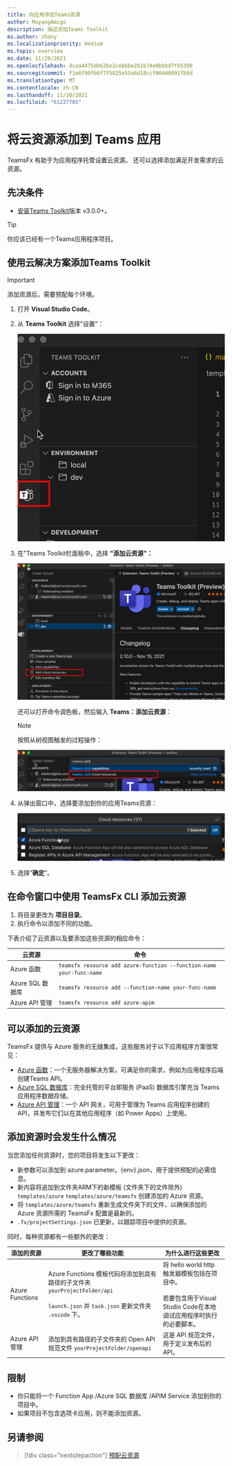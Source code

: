 ```yaml
---
title: 向应用添加Teams资源
author: MuyangAmigo
description: 描述添加Teams Toolkit
ms.author: zhany
ms.localizationpriority: medium
ms.topic: overview
ms.date: 11/29/2021
ms.openlocfilehash: dcaa4475db62be2cebbbe2b1b74e0bbbd7fb5398
ms.sourcegitcommit: f1e6f90fb6f7f5825e55a6d18ccf004d0091fb6d
ms.translationtype: MT
ms.contentlocale: zh-CN
ms.lasthandoff: 11/30/2021
ms.locfileid: "61227705"
---
```

# <a name="add-cloud-resources-to-your-teams-app"></a>将云资源添加到 Teams 应用

TeamsFx 有助于为应用程序托管设置云资源。 还可以选择添加满足开发需求的云资源。

## <a name="prerequisite"></a>先决条件

* [安装Teams Toolkit](https://marketplace.visualstudio.com/items?itemName=TeamsDevApp.ms-teams-vscode-extension)版本 v3.0.0+。

> [!TIP]
> 你应该已经有一个Teams应用程序项目。

## <a name="add-cloud-resources-using-teams-toolkit"></a>使用云解决方案添加Teams Toolkit

> [!IMPORTANT]
> 添加资源后，需要预配每个环境。

1. 打开 **Visual Studio Code**。
1. 从 **Teams Toolkit** 选择"设置"：

    ![激活Teams Toolkit](./images/activate-teams-toolkit.png)

1. 在"Teams Toolkit栏面板中，选择 **"添加云资源"：**

    ![添加云资源](./images/add-cloud-resources.png)

    还可以打开命令调色板，然后输入 **Teams：添加云资源**：
    
    > [!NOTE]
    > 按照从树视图触发的过程操作：

    ![备用云资源](./images/alternate-cloud-resources.png)

1. 从弹出窗口中，选择要添加到你的应用Teams资源：

     ![选择云资源](./images/select-cloud-resources.png)

1. 选择“**确定**”。

## <a name="add-cloud-resources-using-teamsfx-cli-in-command-window"></a>在命令窗口中使用 TeamsFx CLI 添加云资源

1. 将目录更改为 **项目目录**。
1. 执行命令以添加不同的功能。

下表介绍了云资源以及要添加这些资源的相应命令：

|云资源|命令|
|---------------|----------|
| Azure 函数|`teamsfx resource add azure-function --function-name your-func-name`|
| Azure SQL 数据库|`teamsfx resource add --function-name your-func-name`|
| Azure API 管理|`teamsfx resource add azure-apim`|

## <a name="what-cloud-resources-can-be-added"></a>可以添加的云资源

TeamsFx 提供与 Azure 服务的无缝集成，这些服务对于以下应用程序方案很常见：

- [Azure 函数](/azure/azure-functions/functions-overview)：一个无服务器解决方案，可满足你的需求，例如为应用程序后端创建Teams API。
- [Azure SQL 数据库](/azure/azure-sql/database/sql-database-paas-overview)：完全托管的平台即服务 (PaaS) 数据库引擎充当 Teams 应用程序数据存储。
- [Azure API 管理](/azure/azure-sql/database/sql-database-paas-overview)：一个 API 网关，可用于管理为 Teams 应用程序创建的 API，并发布它们以在其他应用程序（如 Power Apps）上使用。

## <a name="what-happens-when-you-add-resources"></a>添加资源时会发生什么情况

当您添加任何资源时，您的项目将发生以下更改：

- 新参数可以添加到 azure.parameter。{env}.json，用于提供预配的必需信息。
- 新内容将追加到文件夹ARM下的新模板 (文件夹下的文件除外) `templates/azure` `templates/azure/teamsfx` 创建添加的 Azure 资源。
- 将 `templates/azure/teamsfx` 重新生成文件夹下的文件，以确保添加的 Azure 资源所需的 TeamsFx 配置是最新的。
- `.fx/projectSettings.json` 已更新，以跟踪项目中提供的资源。

同时，每种资源都有一些额外的更改：

|添加的资源|更改了哪些功能|为什么进行这些更改|
|---------------|---------------|-----------------------------|
|Azure Functions|Azure Functions 模板代码将添加到具有路径的子文件夹 `yourProjectFolder/api`</br></br>`launch.json` 并 `task.json` 更新文件夹 `.vscode` 下。| 将 hello world http 触发器模板包括在项目中。</br></br> 若要包含用于Visual Studio Code在本地调试应用程序时执行的必要脚本。|
|Azure API 管理|添加到具有路径的子文件夹的 Open API 规范文件 `yourProjectFolder/openapi`|这是 API 规范文件，用于定义发布后的 API。|

## <a name="limitations"></a>限制

- 你只能将一个 Function App /Azure SQL 数据库 /APIM Service 添加到你的项目中。
- 如果项目不包含选项卡应用，则不能添加资源。

## <a name="see-also"></a>另请参阅

> [!div class="nextstepaction"]
> [预配云资源](provision.md)
